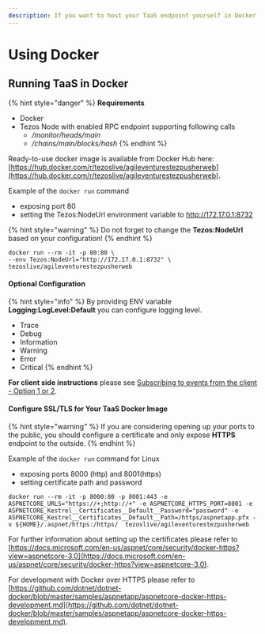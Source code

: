 ```yaml
---
description: If you want to host your TaaS endpoint yourself in Docker.
---
```


# Using Docker

## Running TaaS in Docker

{% hint style="danger" %}
**Requirements**

* Docker
* Tezos Node with enabled RPC endpoint supporting following calls
  * _/monitor/heads/main_
  * _/chains/main/blocks/hash_
{% endhint %}

Ready-to-use docker image is available from Docker Hub here: [https://hub.docker.com/r/tezoslive/agileventurestezpusherweb](https://hub.docker.com/r/tezoslive/agileventurestezpusherweb).

Example of the `docker run` command

* exposing port 80
* setting the Tezos:NodeUrl environment variable to http://172.17.0.1:8732

{% hint style="warning" %}
Do not forget to change the **Tezos:NodeUrl** based on your configuration!
{% endhint %}

```text
docker run --rm -it -p 80:80 \
--env Tezos:NodeUrl="http://172.17.0.1:8732" \
tezoslive/agileventurestezpusherweb
```

#### Optional Configuration

{% hint style="info" %}
By providing ENV variable **Logging:LogLevel:Default** you can configure logging level.

* Trace
* Debug
* Information
* Warning
* Error
* Critical
{% endhint %}

**For client side instructions** please see [Subscribing to events from the client - Option 1 or 2](../#i-am-using-option-1-or-2).

#### Configure SSL/TLS for Your TaaS Docker Image

{% hint style="warning" %}
If you are considering opening up your ports to the public, you should configure a certificate and only expose **HTTPS** endpoint to the outside.
{% endhint %}

Example of the `docker run` command for Linux

* exposing ports 8000 \(http\) and 8001\(https\)
* setting certificate path and password

```text
docker run --rm -it -p 8000:80 -p 8001:443 -e ASPNETCORE_URLS="https://+;http://+" -e ASPNETCORE_HTTPS_PORT=8001 -e ASPNETCORE_Kestrel__Certificates__Default__Password="password" -e ASPNETCORE_Kestrel__Certificates__Default__Path=/https/aspnetapp.pfx -v ${HOME}/.aspnet/https:/https/  tezoslive/agileventurestezpusherweb
```

For further information about setting up the certificates please refer to [https://docs.microsoft.com/en-us/aspnet/core/security/docker-https?view=aspnetcore-3.0](https://docs.microsoft.com/en-us/aspnet/core/security/docker-https?view=aspnetcore-3.0).

For development with Docker over HTTPS please refer to [https://github.com/dotnet/dotnet-docker/blob/master/samples/aspnetapp/aspnetcore-docker-https-development.md](https://github.com/dotnet/dotnet-docker/blob/master/samples/aspnetapp/aspnetcore-docker-https-development.md).

